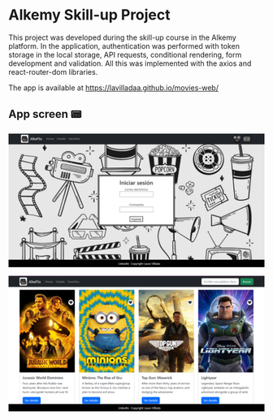 # Alkemy Skill-up Project 

This project was developed during the skill-up course in the Alkemy platform. In the application, authentication was performed with token storage in the local storage, API requests, conditional rendering, form development and validation. All this was implemented with the axios and react-router-dom libraries.

The app is available at https://lavilladaa.github.io/movies-web/

## App screen :pager:

![Algorithm schema](./src/screenApp.PNG)

![Algorithm schema](./src/screenAppHome.PNG)